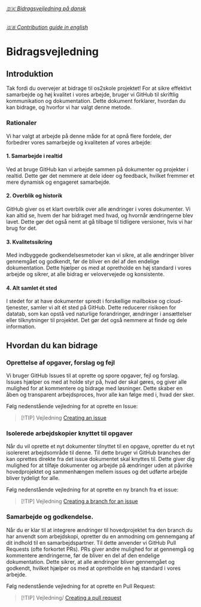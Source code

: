 ###### [🇩🇰 Bidragsvejledning på dansk](#bidragsvejledning)
###### [🇬🇧 Contribution guide in english ](#contributing) 
# Bidragsvejledning

## Introduktion
Tak fordi du overvejer at bidrage til os2skole projektet! For at sikre effektivt samarbejde og høj kvalitet i vores arbejde, bruger vi GitHub til skriftlig kommunikation og dokumentation. Dette dokument forklarer, hvordan du kan bidrage, og hvorfor vi har valgt denne metode.

### Rationaler
Vi har valgt at arbejde på denne måde for at opnå flere fordele, der forbedrer vores samarbejde og kvaliteten af vores arbejde:


#### 1. Samarbejde i realtid
Ved at bruge GitHub kan vi arbejde sammen på dokumenter og projekter i realtid. Dette gør det nemmere at dele ideer og feedback, hvilket fremmer et mere dynamisk og engageret samarbejde.

#### 2. Overblik og historik
GitHub giver os et klart overblik over alle ændringer i vores dokumenter. Vi kan altid se, hvem der har bidraget med hvad, og hvornår ændringerne blev lavet. Dette gør det også nemt at gå tilbage til tidligere versioner, hvis vi har brug for det.

#### 3. Kvalitetssikring
Med indbyggede godkendelsesmetoder kan vi sikre, at alle ændringer bliver gennemgået og godkendt, før de bliver en del af den endelige dokumentation. Dette hjælper os med at opretholde en høj standard i vores arbejde og sikrer, at alle bidrag er velovervejede og konsistente.

#### 4. Alt samlet ét sted
I stedet for at have dokumenter spredt i forskellige mailbokse og cloud-tjenester, samler vi alt ét sted på GitHub. Dette reducerer risikoen for datatab, som kan opstå ved naturlige forandringer, ændringer i ansættelser eller tilknytninger til projektet. Det gør det også nemmere at finde og dele information.

## Hvordan du kan bidrage

### Oprettelse af opgaver, forslag og fejl
Vi bruger GitHub Issues til at oprette og spore opgaver, fejl og forslag. Issues hjælper os med at holde styr på, hvad der skal gøres, og giver alle mulighed for at kommentere og bidrage med løsninger. Dette skaber en åben og transparent arbejdsproces, hvor alle kan følge med i, hvad der sker.

Følg nedenstående vejledning for at oprette en Issue:

>[!TIP] Vejledning
[Creating an issue](https://docs.github.com/en/issues/tracking-your-work-with-issues/using-issues/creating-an-issue)

### Isolerede arbejdskopier knyttet til opgaver 
Når du vil oprette et nyt dokumenter tilnyttet til en opgave, opretter du et nyt isolereret arbejdsområde til denne. Til dette bruger vi GitHub branches der kan oprettes direkte fra det issue dokumentet skal knyttes til. Dette giver dig mulighed for at tilføje dokumenter og arbejde på ændringer uden at påvirke hovedprojektet og sammenhængen mellem issues og det udførte arbejde bliver tydeligt for alle.

Følg nedenstående vejledning for at oprette en ny branch fra et issue:

>[!TIP] Vejledning
[Creating a branch for an issue](https://docs.github.com/en/issues/tracking-your-work-with-issues/using-issues/creating-a-branch-for-an-issue)

### Samarbejde og godkendelse.
Når du er klar til at integrere ændringer til hovedprojektet fra den branch du har anvendt som arbejdskopi, opretter du en anmodning om gennemgang af dit indhold til en samarbejdspartner. Til dette anvender vi GitHub Pull Requests (ofte forkortet PRs). PRs giver andre mulighed for at gennemgå og kommentere ændringerne, før de bliver en del af den endelige dokumentation. Dette sikrer, at alle ændringer bliver gennemgået og godkendt, hvilket hjælper os med at opretholde en høj standard i vores arbejde.

Følg nedenstående vejledning for at oprette en Pull Request:

>[!TIP] Vejledning/
[Creating a pull request](https://https://docs.github.com/en/pull-requests/collaborating-with-pull-requests/proposing-changes-to-your-work-with-pull-requests/creating-a-pull-request)

